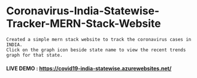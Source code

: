 # Coronavirus-India-Statewise-Tracker-MERN-Stack-Website
    Created a simple mern stack website to track the coronavirus cases in INDIA.
    Click on the graph icon beside state name to view the recent trends graph for that state.

#### LIVE DEMO : https://covid19-india-statewise.azurewebsites.net/
